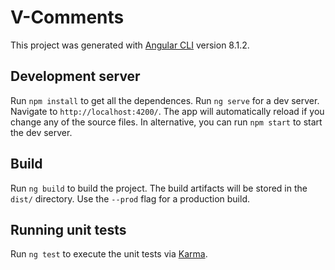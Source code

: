 # V-Comments

This project was generated with [Angular CLI](https://github.com/angular/angular-cli) version 8.1.2.

## Development server
Run `npm install` to get all the dependences.
Run `ng serve` for a dev server. Navigate to `http://localhost:4200/`. The app will automatically reload if you change any of the source files.
In alternative, you can run `npm start` to start the dev server.

## Build

Run `ng build` to build the project. The build artifacts will be stored in the `dist/` directory. Use the `--prod` flag for a production build.

## Running unit tests

Run `ng test` to execute the unit tests via [Karma](https://karma-runner.github.io).

